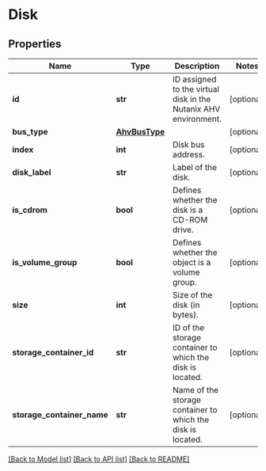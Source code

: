 # Disk

## Properties
Name | Type | Description | Notes
------------ | ------------- | ------------- | -------------
**id** | **str** | ID assigned to the virtual disk in the Nutanix AHV environment. | [optional] 
**bus_type** | [**AhvBusType**](AhvBusType.md) |  | [optional] 
**index** | **int** | Disk bus address. | [optional] 
**disk_label** | **str** | Label of the disk. | [optional] 
**is_cdrom** | **bool** | Defines whether the disk is a CD-ROM drive. | [optional] 
**is_volume_group** | **bool** | Defines whether the object is a volume group. | [optional] 
**size** | **int** | Size of the disk (in bytes). | [optional] 
**storage_container_id** | **str** | ID of the storage container to which the disk is located. | [optional] 
**storage_container_name** | **str** | Name of the storage container to which the disk is located. | [optional] 

[[Back to Model list]](../README.md#documentation-for-models) [[Back to API list]](../README.md#documentation-for-api-endpoints) [[Back to README]](../README.md)


